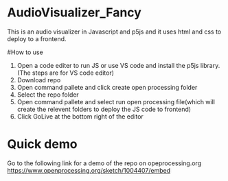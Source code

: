 # AudioVisualizer_Fancy
This is an audio visualizer in Javascript and p5js and it uses html and css to deploy to a frontend.

#How to use
1. Open a code editer to run JS or use VS code and install the p5js library.(The steps are for VS code editor)
2. Download repo 
3. Open command pallete and click create open processing folder
4. Select the repo folder
5. Open command pallete and select run open processing file(which will create the relevent folders to deploy the JS code to frontend)
6. Click GoLive at the bottom right of the editor

# Quick demo
Go to the following link for a demo of the repo on opeprocessing.org
https://www.openprocessing.org/sketch/1004407/embed
